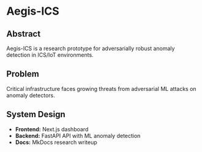 # Aegis-ICS

## Abstract
Aegis-ICS is a research prototype for adversarially robust anomaly detection in ICS/IoT environments.

## Problem
Critical infrastructure faces growing threats from adversarial ML attacks on anomaly detectors.

## System Design
- **Frontend:** Next.js dashboard
- **Backend:** FastAPI API with ML anomaly detection
- **Docs:** MkDocs research writeup

